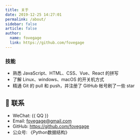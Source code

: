 ```yaml
---
title: 关于
date: 2019-12-25 14:27:01
permalink: /about/
sidebar: false
article: false
author:
  name: fovegage
  link: https://github.com/fovegage
---
```


### 技能

* 熟悉 JavaScript、HTML、CSS、Vue、React 的拼写
* 了解 Linux、windows、macOS 的开关机方式
* 精通 Git 的 pull 和 push，并注册了 GitHub 帐号刷了一些 star

<!-- 本人↓↓↓

<img src='https://cdn.staticaly.com/gh/fovegage/image_store/blog/20200103123203.jpg' alt='本人照片' style="width:106px;"> -->

## :email: 联系

- WeChat: <a :href="qqUrl" class='qq'>{{ QQ }}</a>
- Email:  <a href="mailto:fovegage@gmail.com">fovegage@gmail.com</a>
- GitHub: <https://github.com/fovegage>
- 公众号: 《Python数据结构》

<script>
  export default {
    data(){
      return {
        QQ: 'myvpnbook',
        qqUrl: `tencent://message/?uin=${this.QQ}&Site=&Menu=yes`
      }
    },
    mounted(){
      const flag =  navigator.userAgent.match(/(phone|pad|pod|iPhone|iPod|ios|iPad|Android|Mobile|BlackBerry|IEMobile|MQQBrowser|JUC|Fennec|wOSBrowser|BrowserNG|WebOS|Symbian|Windows Phone)/i);
      if(flag){
        this.qqUrl = `mqqwpa://im/chat?chat_type=wpa&uin=${this.QQ}&version=1&src_type=web&web_src=oicqzone.com`
      }
    }
  }
</script>
